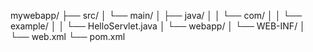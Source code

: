 mywebapp/
├── src/
│   └── main/
│       ├── java/
│       │   └── com/
│       │       └── example/
│       │           └── HelloServlet.java
│       └── webapp/
│           └── WEB-INF/
│               └── web.xml
└── pom.xml

